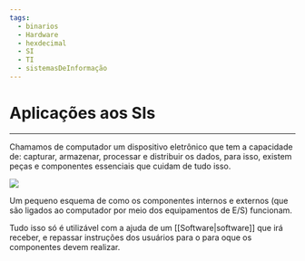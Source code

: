 ```yaml
---
tags:
  - binarios
  - Hardware
  - hexdecimal
  - SI
  - TI
  - sistemasDeInformação
---
```


# Aplicações aos SIs
---

Chamamos de computador um dispositivo eletrônico que tem a capacidade de: capturar, armazenar, processar e distribuir os dados, para isso, existem peças e componentes essenciais que cuidam de tudo isso.

![](Pasted%20image%2020240228162902.png)

Um pequeno esquema de como os componentes internos e externos (que são ligados ao computador por meio dos equipamentos de E/S) funcionam.

Tudo isso só é utilizável com a ajuda de um [[Software|software]] que irá receber, e repassar instruções dos usuários para o para oque os componentes devem realizar.
